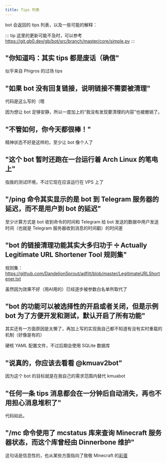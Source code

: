 ```yaml
---
title: Tips 列表
---
```


bot 会返回的 tips 列表，以及一些可能的解释：

::: tip
这里的更新可能不及时，可以参考 https://git.gb0.dev/gb/bot/src/branch/master/core/simple.py
:::

## "你知道吗：其实 tips 都是废话（确信"

似乎来自 Phigros 的过场 tips

## "如果 bot 没有回复链接，说明链接不需要被清理"

代码是这么写的（嗯

因为想让 bot 足够安静，所以一度加上的“我没有发现要清理的内容”也被撤销了。

## "不管如何，你今天都很棒！"

精神状态不好是这样的，至少让 bot 像个人了

## "这个 bot 暂时还跑在一台运行着 Arch Linux 的笔电上"

指我的测试环境，不过它现在应该运行在 VPS 上了

## "/ping 命令其实显示的是 bot 到 Telegram 服务器的延迟，而不是用户到 bot 的延迟"

至少计算方式是 bot 收到命令的时间和 Telegram 给 bot 发送的数据中用户发送时间（也就是 Telegram 服务器收到消息的时间戳）的时间差

## "bot 的链接清理功能其实大多归功于 ➗ Actually Legitimate URL Shortener Tool 规则集"

规则集：
https://github.com/DandelionSprout/adfilt/blob/master/LegitimateURLShortener.txt

虽然因为效果不好（用AI用的）已经逐步被参数白名单所取代了

## "bot 的功能可以被选择性的开启或者关闭，但是示例 bot 为了方便开发和测试，默认开启了所有功能"

其实还有一方面原因是太懒了，再加上写的实现我自己都不知道有没有实时重载的机制（好像是有的）

硬核 YAML 配置文件，不过后期会使用 SQLite 数据库

## "说真的，你应该去看看 @kmuav2bot"

因为这个 bot 的目标就是在我自己的需求范围内替代 kmuabot

## "任何一条 tips 消息都会在一分钟后自动消失，再也不用担心消息堆积了"

代码如此。

## "/mc 命令使用了 mcstatus 库来查询 Minecraft 服务器状态，而这个库曾经由 Dinnerbone 维护"
这句话是信息性的，也从某些方面指向了致敬 Minecraft 的[彩蛋](https://git.gb0.dev/gb/bot/src/commit/0f71c0e74df6f3d43b6e6e09de939be88358252e/core/mc.py#L118)
